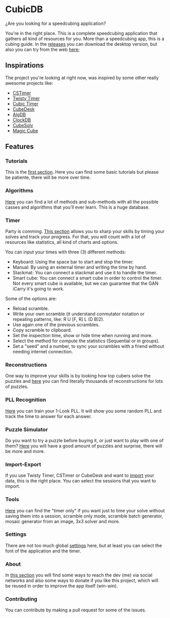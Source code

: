 # CubicDB

¿Are you looking for a speedcubing application?

You're in the right place. This is a complete speedcubing application that gathers all kind of resources for you. More than a speedcubing app, this is a cubing guide. In the [releases](https://github.com/isaacvr/cubicdb/releases) you can download the desktop version, but also you can try from the web [here](https://cubicdb.netlify.app/);

## Inspirations

The project you're looking at right now, was inspired by some other really awesome projects like:

- [CSTimer](https://cstimer.net/)
- [Twisty Timer](https://play.google.com/store/apps/details?id=com.aricneto.twistytimer)
- [Cubic Timer](https://play.google.com/store/apps/details?id=com.hatopigeon.cubictimer)
- [CubeDesk](https://www.cubedesk.io/)
- [AlgDB](https://algdb.net/)
- [ClockDB](https://clockdb.net/)
- [CubeSolv](https://www.cubesolv.es/)
- [Magic Cube](https://play.google.com/store/apps/details?id=org.distorted.magic)

## Features

### Tutorials

This is the [first section](https://cubicdb.netlify.app/tutorials). Here you can find some basic tutorials but please be patiente, there will be more over time.

### Algorithms

[Here](https://cubicdb.netlify.app/algorithms) you can find a lot of methods and sub-methods with all the possible casses and algorithms that you'll ever learn. This is a huge database.

### Timer

Party is comming. [This section](https://cubicdb.netlify.app/timer) allows you to sharp your skills by timing your solves and track your progress. For that, you will count with a lot of resources like statistics, all kind of charts and options.

You can input your times with three (3) different methods:

- Keyboard: Using the space bar to start and stop the timer.
- Manual: By using an external timer and writing the time by hand.
- Stackmat: You can connect a stackmat and use it to handle the timer.
- Smart cube: You can connect a smart cube in order to control the timer. Not every smart cube is available, but we can guarantee that the GAN iCarry it's going to work.

Some of the options are:

- Reload scramble.
- Write your own scramble (it understand conmutator notation or repeating patterns, like: R U [F, R] L (D B)2).
- Use again one of the previous scrambles.
- Copy scramble to clipboard.
- Set the inspection time, show or hide time when running and more.
- Select the method for compute the statistics (Sequential or in groups).
- Set a "seed" and a number, to sync your scrambles with a friend without needing internet connection.

### Reconstructions

One way to improve your skills is by looking how top cubers solve the puzzles and [here](https://cubicdb.netlify.app/reconstructions) you can find literally thousands of reconstructions for lots of puzzles.

### PLL Recognition

[Here](https://cubicdb.netlify.app/pll-trainer) you can train your 1-Look PLL. It will show you some random PLL and track the time to answer for each answer.

### Puzzle Simulator

Do you want to try a puzzle before buying it, or just want to play with one of them? [Here](https://cubicdb.netlify.app/simulator) you will have a good amount of puzzles and surprise, there will be more and more.

### Import-Export

If you use Twisty Timer, CSTimer or CubeDesk and want to [import](https://cubicdb.netlify.app/import-export) your data, this is the right place. You can select the sessions that you want to import.

### Tools

[Here](https://cubicdb.netlify.app/tools) you can find the "timer only" if you want just to time your solve without saving them into a session, scramble only mode, scramble batch generator, mosaic generator from an image, 3x3 solver and more.

### Settings

There are not too much global [settings](https://cubicdb.netlify.app/settings) here, but at least you can select the font of the application and the timer.

### About

In [this section](https://cubicdb.netlify.app/about-cubicdb) you will find some ways to reach the dev (me) via social networks and also some ways to donate if you like this project, which will be reused in order to improve the app itself (win-win).

### Contributing

You can contribute by making a pull request for some of the issues.
